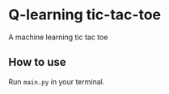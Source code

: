 # Q-learning tic-tac-toe
A machine learning tic tac toe

## How to use
Run `main.py` in your terminal.
